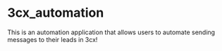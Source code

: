 # 3cx_automation
This is an automation application that allows users to automate sending messages to their leads in 3cx!
